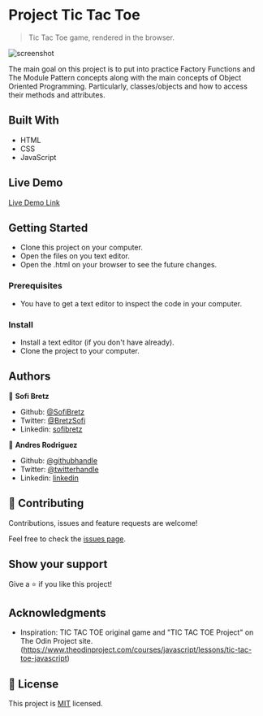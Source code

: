 ﻿# Project Tic Tac Toe

> Tic Tac Toe game, rendered in the browser.

![screenshot](https://i.imgur.com/oSZTFbm.png)

The main goal on this project is to put into practice Factory Functions and The Module Pattern concepts along with the main concepts of Object Oriented Programming. Particularly, classes/objects and how to access their methods and attributes.

## Built With

- HTML
- CSS
- JavaScript

## Live Demo

[Live Demo Link](https://sofibretz.github.io/tic_tac_toe_js/)

## Getting Started

- Clone this project on your computer.
- Open the files on you text editor.
- Open the .html on your browser to see the future changes.

### Prerequisites

- You have to get a text editor to inspect the code in your computer.

### Install

- Install a text editor (if you don't have already).
- Clone the project to your computer.

## Authors

👤 **Sofi Bretz**

- Github: [@SofiBretz](https://github.com/SofiBretz)
- Twitter: [@BretzSofi](https://twitter.com/BretzSofi)
- Linkedin: [sofibretz](https://www.linkedin.com/in/sofibretz/)

👤 **Andres Rodriguez**

- Github: [@githubhandle](https://github.com/andynarf)
- Twitter: [@twitterhandle](https://twitter.com/untalandy)
- Linkedin: [linkedin](https://www.linkedin.com/in/andres-rodriguez-6b2513181/)

## 🤝 Contributing

Contributions, issues and feature requests are welcome!

Feel free to check the [issues page](issues/).

## Show your support

Give a ⭐️ if you like this project!

## Acknowledgments

- Inspiration: TIC TAC TOE original game and "TIC TAC TOE Project" on The Odin Project site.(https://www.theodinproject.com/courses/javascript/lessons/tic-tac-toe-javascript)

## 📝 License

This project is [MIT](lic.url) licensed.
